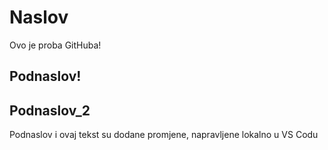 # Naslov

Ovo je proba GitHuba!

##  Podnaslov!
## Podnaslov_2

Podnaslov i ovaj tekst su dodane promjene, napravljene lokalno u VS Codu